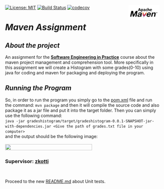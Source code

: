 [![License: MIT](https://img.shields.io/badge/License-MIT-yellow.svg)](https://opensource.org/licenses/MIT)
[![Build Status](https://app.travis-ci.com/Philippos01/Lab_Assignments.svg?token=2QmbXKzpQWFaJg2jpR36&branch=development)](https://app.travis-ci.com/Philippos01/Lab_Assignments)
[![codecov](https://codecov.io/gh/Philippos01/Lab_Assignments/branch/development/graph/badge.svg?token=R5DGGPMKUA)](https://codecov.io/gh/Philippos01/Lab_Assignments)
<img src="images/Apache-maven.jpg" align="right" width=20% height=20% />

# ***Maven Assignment***

## *About the project*

An assignment for the [**Software Engineering in Practice**](https://edu.dmst.aueb.gr/course/view.php?id=77) course about the maven project management and comprehension tool. More specifically in this assignment we will create a Histogram with some grades(0-10) using java for coding and maven for packaging and deploying the program.

## *Running the Program*

So, in order to run the program you simply go to the [pom.xml](gradeshistogram/pom.xml) file and run the command: ```mvn package``` and then it will compile the source code and also package it as a jar file and put it into the target folder.
Then you can simply use the following command:<br>
```java -jar gradeshistogram/target/gradeshistogram-0.0.1-SNAPSHOT-jar-with-dependencies.jar <Give the path of grades.txt file in your computer>```
<br>
and the output should be the following image:
<br>
<br>
<img src="images/Grade_Plot.png" width=75% height=75% />

### **Supervisor:** [zkotti](https://github.com/zkotti) 
<br>

Proceed to the new [README.md](https://github.com/Philippos01/Lab_Assignments/blob/development/Unittesting/README.md) about Unit tests.